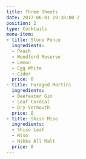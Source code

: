 ```yaml
---
title: Three Sheets
date: 2017-06-01 19:38:00 Z
position: 2
type: Cocktails
menu-item:
- title: Stone Fence
  ingredients:
  - Peach
  - Woodford Reserve
  - Lemon
  - Egg White
  - Cider
  price: 8
- title: Foraged Martini
  ingredients:
  - Beefeater Gin
  - Leaf Cordial
  - Dry Vermouth
  price: 8
- title: Shiso Miso
  ingredients:
  - Shiso Leaf
  - Miso
  - Nikka All Malt
  price: 8
---
```


